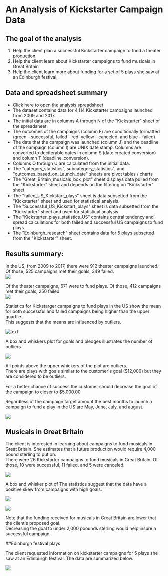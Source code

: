 # An Analysis of Kickstarter Campaign Data

## The goal of the analysis  
1.  Help the client plan a successful Kickstarter campaign to fund a theater production. 
2.  Help the client learn about Kickstarter campaigns to fund musicals in Great Britain
3.  Help the client learn more about funding for a set of 5 plays she saw at an Edinburgh festival.  

## Data and spreadsheet summary  
- [Click here to open the analysis spreadsheet](data-1-1-3-StarterBook_analysis.xlsx)
- The dataset contains data for 4,114 Kickstarter campaigns launched from 2009 and 2017.  
- The initial data are in columns A through N of the "Kickstarter" sheet of the spreadsheet.  
- The outcomes of the campaigns (column F) are conditionally formatted (green - successful, failed - red, yellow - canceled, and blue - failed)  
- The date that the campaign was launched (column J) and the deadline of the campaign (column I) are UNIX date stamp.  Columns are converted to deciferable dates in column S (date created conversion) and column T (deadline_conversion).  
- Columns O through U are calculated from the initial data.  
- The "category_statistics", subcategory_statistics", and "outcomes_based_on_Launch_date" sheets are pivot tables / charts  
- The "Great_Britain_musicals_box_plot" sheet displays data pulled from the "Kickstarter" sheet and depends on the filtering on "Kickstarter" sheet.  
- The "failed_US_Kickstart_plays" sheet is data subsetted from the "Kickstarter" sheet and used for statistical analysis.  
- The "Successful_US_Kickstart_plays" sheet is data subsetted from the "Kickstarter" sheet and used for statistical analysis.  
- The "Kickstarter_plays_statistics_US" contains central tendency and spread calculations for both failed and successful US campaigns to fund plays  
- The "Edinburgh_research" sheet contains data for 5 plays subsetted from the "Kickstarter" sheet.  

## Results summary:  
In the US, from 2009 to 2017, there were 912 theater campaigns launched.  Of those, 525 campaigns met their goals, 349 failed.  
![](Parent_category_outcomes_theater_only.png)  
  
Of the theater campaigns, 671 were to fund plays.  Of those, 412 campaigns met their goals, 250 failed.  
![](Subcategory_outcomes_plays_only.png)  
  
Statistics for Kickstarger campaigns to fund plays in the US show the mean for both successful and failed campaigns being higher than the upper quartile.  
This suggests that the means are influenced by outliers.  
  
![text](US_Kickstart_Campaigns_plays_statistics.PNG)  
  
A box and whiskers plot for goals and pledges illustrates the number of outliers.  
  
![](US_plays_goal_pledged_box_plot_full_range.png)  
  
All points above the upper whickers of the plot are outliers.    
There are plays with goals similar to the customer's goal ($12,000) but they are considered to be outliers.  
  
For a better chance of success the customer should decrease the goal of the campaign to closer to $5,000.00  
  
Regardless of the campaign target amount the best months to launch a campaign to fund a play in the US are May, June, July, and august.  
  
![](Outcomes_based_on_launch_date_plays_only.png)  
  
 ## Musicals in Great Britain  
   
The client is interested in learning about campaigns to fund musicals in Great Britain.  She estimates that a future production would require 4,000 pound sterling to put on.  
There were 26 Kickstarter campaigns to fund musicals in Great Britain.  Of those, 10 were successful, 11 failed, and 5 were canceled.  
   
 ![](Subcategory_outcomes_musicals_in_GB.png)  

A box and whisker plot of The statistics suggest that the data have a positive skew from campaigns with high goals.  
  
![](Great_Britain_musicals_goal_pledged_box_plot.png)  
  
![](GB_Kickstart_Campaigns_musicals_statistics.PNG)  
  
Note that the funding received for musicals in Great Britain are lower that the client's proposed goal.  
Decreasing the goal to under 2,000 poounds sterling would help insure a successful campaign.  
  
##Edinburgh festival plays  
  
The client requested information on kickstarter campaigns for 5 plays she saw at an Edinburgh festival.  The data are summarized below.
  
![](Edinmurgh_research.PNG)  
  


